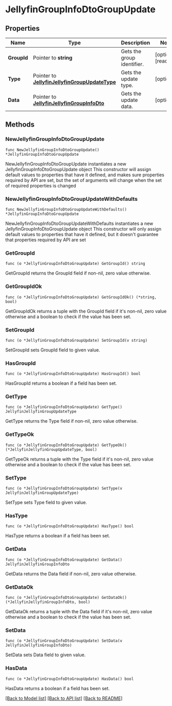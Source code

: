 # JellyfinGroupInfoDtoGroupUpdate

## Properties

Name | Type | Description | Notes
------------ | ------------- | ------------- | -------------
**GroupId** | Pointer to **string** | Gets the group identifier. | [optional] [readonly] 
**Type** | Pointer to [**JellyfinJellyfinGroupUpdateType**](JellyfinGroupUpdateType.md) | Gets the update type. | [optional] 
**Data** | Pointer to [**JellyfinJellyfinGroupInfoDto**](JellyfinGroupInfoDto.md) | Gets the update data. | [optional] 

## Methods

### NewJellyfinGroupInfoDtoGroupUpdate

`func NewJellyfinGroupInfoDtoGroupUpdate() *JellyfinGroupInfoDtoGroupUpdate`

NewJellyfinGroupInfoDtoGroupUpdate instantiates a new JellyfinGroupInfoDtoGroupUpdate object
This constructor will assign default values to properties that have it defined,
and makes sure properties required by API are set, but the set of arguments
will change when the set of required properties is changed

### NewJellyfinGroupInfoDtoGroupUpdateWithDefaults

`func NewJellyfinGroupInfoDtoGroupUpdateWithDefaults() *JellyfinGroupInfoDtoGroupUpdate`

NewJellyfinGroupInfoDtoGroupUpdateWithDefaults instantiates a new JellyfinGroupInfoDtoGroupUpdate object
This constructor will only assign default values to properties that have it defined,
but it doesn't guarantee that properties required by API are set

### GetGroupId

`func (o *JellyfinGroupInfoDtoGroupUpdate) GetGroupId() string`

GetGroupId returns the GroupId field if non-nil, zero value otherwise.

### GetGroupIdOk

`func (o *JellyfinGroupInfoDtoGroupUpdate) GetGroupIdOk() (*string, bool)`

GetGroupIdOk returns a tuple with the GroupId field if it's non-nil, zero value otherwise
and a boolean to check if the value has been set.

### SetGroupId

`func (o *JellyfinGroupInfoDtoGroupUpdate) SetGroupId(v string)`

SetGroupId sets GroupId field to given value.

### HasGroupId

`func (o *JellyfinGroupInfoDtoGroupUpdate) HasGroupId() bool`

HasGroupId returns a boolean if a field has been set.

### GetType

`func (o *JellyfinGroupInfoDtoGroupUpdate) GetType() JellyfinJellyfinGroupUpdateType`

GetType returns the Type field if non-nil, zero value otherwise.

### GetTypeOk

`func (o *JellyfinGroupInfoDtoGroupUpdate) GetTypeOk() (*JellyfinJellyfinGroupUpdateType, bool)`

GetTypeOk returns a tuple with the Type field if it's non-nil, zero value otherwise
and a boolean to check if the value has been set.

### SetType

`func (o *JellyfinGroupInfoDtoGroupUpdate) SetType(v JellyfinJellyfinGroupUpdateType)`

SetType sets Type field to given value.

### HasType

`func (o *JellyfinGroupInfoDtoGroupUpdate) HasType() bool`

HasType returns a boolean if a field has been set.

### GetData

`func (o *JellyfinGroupInfoDtoGroupUpdate) GetData() JellyfinJellyfinGroupInfoDto`

GetData returns the Data field if non-nil, zero value otherwise.

### GetDataOk

`func (o *JellyfinGroupInfoDtoGroupUpdate) GetDataOk() (*JellyfinJellyfinGroupInfoDto, bool)`

GetDataOk returns a tuple with the Data field if it's non-nil, zero value otherwise
and a boolean to check if the value has been set.

### SetData

`func (o *JellyfinGroupInfoDtoGroupUpdate) SetData(v JellyfinJellyfinGroupInfoDto)`

SetData sets Data field to given value.

### HasData

`func (o *JellyfinGroupInfoDtoGroupUpdate) HasData() bool`

HasData returns a boolean if a field has been set.


[[Back to Model list]](../README.md#documentation-for-models) [[Back to API list]](../README.md#documentation-for-api-endpoints) [[Back to README]](../README.md)


